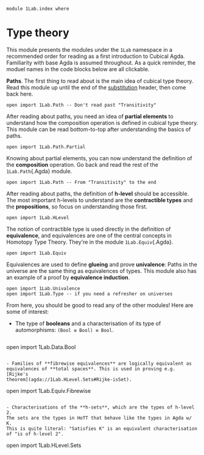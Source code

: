 ```
module 1Lab.index where
```

# Type theory

This module presents the modules under the `1Lab` namespace in a
recommended order for reading as a first introduction to Cubical Agda.
Familiarity with base Agda is assumed throughout. As a quick reminder,
the moduel names in the code blocks below are all clickable.

**Paths**. The first thing to read about is the main idea of cubical
type theory. Read this module up until the end of the [substitution]
header, then come back here.

[substitution]: 1Lab.Path.html#substitution

```
open import 1Lab.Path -- Don't read past "Transitivity"
```

After reading about paths, you need an idea of **partial elements**
to understand how the composition operation is defined in cubical type
theory. This module can be read bottom-to-top after understanding the
basics of paths.

```
open import 1Lab.Path.Partial
```

Knowing about partial elements, you can now understand the definition of
the **composition** operation. Go back and read the rest of the
`1Lab.Path`{.Agda} module.

```
open import 1Lab.Path -- From "Transitivity" to the end
```

After reading about paths, the definition of **h-level** should be
accessible. The most important h-levels to understand are the
**contractible types** and the **propositions**, so focus on
understanding those first.

```
open import 1Lab.HLevel
```

The notion of contractible type is used directly in the definition of
**equivalence**, and equivalences are one of the central concepts in
Homotopy Type Theory. They're in the module `1Lab.Equiv`{.Agda}.

```
open import 1Lab.Equiv
```

Equivalences are used to define **glueing** and prove **univalence**:
Paths in the universe are the same thing as equivalences of types. This
module also has an example of a proof by **equivalence induction**.

```
open import 1Lab.Univalence
open import 1Lab.Type -- if you need a refresher on universes
```

From here, you should be good to read any of the other modules! Here are
some of interest:

- The type of **booleans** and a characterisation of its type of
automorphisms: `(Bool ≡ Bool) ≡ Bool`.

  ```
open import 1Lab.Data.Bool
  ```

- Families of **fibrewise equivalences** are logically equivalent as
equivalences of **total spaces**. This is used in proving e.g. [Rijke's
theorem](agda://1Lab.HLevel.Sets#Rijke-isSet).

  ```
open import 1Lab.Equiv.Fibrewise
  ```

- Characterisations of the **h-sets**, which are the types of h-level 2.
The sets are the types in HoTT that behave like the types in Agda w/ K.
This is quite literal: "Satisfies K" is an equivalent characterisation
of "is of h-level 2".

  ```
open import 1Lab.HLevel.Sets
  ```